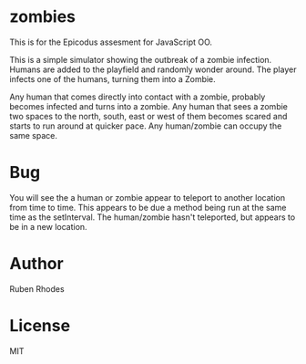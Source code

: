 zombies
=======
This is for the Epicodus assesment for JavaScript OO.

This is a simple simulator showing the outbreak of a zombie infection.
Humans are added to the playfield and randomly wonder around. The player infects one of the humans, turning them into a Zombie.

Any human that comes directly into contact with a zombie, probably becomes infected and turns into a zombie.
Any human that sees a zombie two spaces to the north, south, east or west of them becomes scared and starts to run around at quicker pace.
Any human/zombie can occupy the same space.

Bug
===
You will see the a human or zombie appear to teleport to another location from time to time. This appears to be due a method being run at the same time as the setInterval. The human/zombie hasn't teleported, but appears to be in a new location.


Author
======
Ruben Rhodes

License
=======
MIT
